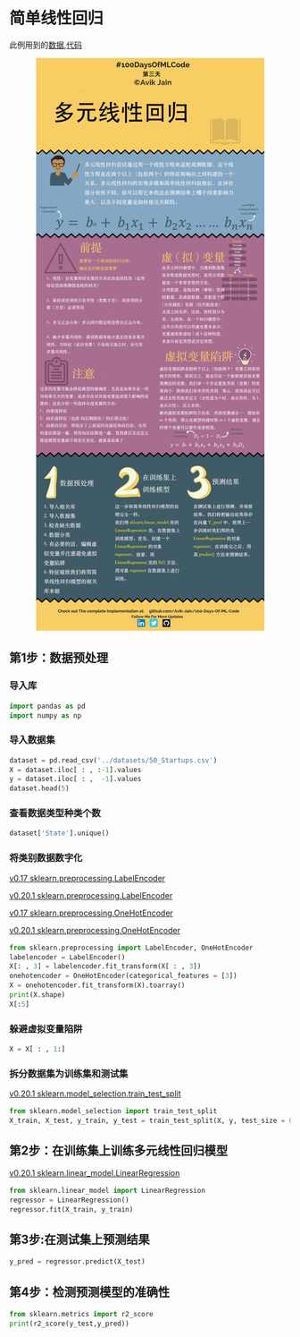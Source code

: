 # 简单线性回归

此例用到的[数据](../datasets/50_Startups.csv),[代码](../Code/Day%203_Multiple_Linear_Regression.ipynb)

<p align="center">
    <img src="../Info-graphs/Day 3.png">
</p>

## 第1步：数据预处理
### 导入库
```python
import pandas as pd
import numpy as np
```
### 导入数据集
```python
dataset = pd.read_csv('../datasets/50_Startups.csv')
X = dataset.iloc[ : , :-1].values
y = dataset.iloc[ : ,  -1].values
dataset.head(5)
```
### 查看数据类型种类个数
```python
dataset['State'].unique()
```
### 将类别数据数字化
[v0.17 sklearn.preprocessing.LabelEncoder](http://lijiancheng0614.github.io/scikit-learn/modules/generated/sklearn.preprocessing.LabelEncoder.html)

[v0.20.1 sklearn.preprocessing.LabelEncoder](https://scikit-learn.org/stable/modules/generated/sklearn.preprocessing.LabelEncoder.html)

[v0.17 sklearn.preprocessing.OneHotEncoder](http://lijiancheng0614.github.io/scikit-learn/modules/generated/sklearn.preprocessing.OneHotEncoder.html)

[v0.20.1 sklearn.preprocessing.OneHotEncoder](https://scikit-learn.org/stable/modules/generated/sklearn.preprocessing.OneHotEncoder.html)
```python
from sklearn.preprocessing import LabelEncoder, OneHotEncoder
labelencoder = LabelEncoder()
X[: , 3] = labelencoder.fit_transform(X[ : , 3])
onehotencoder = OneHotEncoder(categorical_features = [3])
X = onehotencoder.fit_transform(X).toarray()
print(X.shape)
X[:5]
```
### 躲避虚拟变量陷阱
```python
X = X[ : , 1:]
```
### 拆分数据集为训练集和测试集
[v0.20.1 sklearn.model_selection.train_test_split](https://scikit-learn.org/stable/modules/generated/sklearn.model_selection.train_test_split.html)
```python
from sklearn.model_selection import train_test_split
X_train, X_test, y_train, y_test = train_test_split(X, y, test_size = 0.2, random_state = 0)
```
## 第2步：在训练集上训练多元线性回归模型
[v0.20.1 sklearn.linear_model.LinearRegression](https://scikit-learn.org/stable/modules/generated/sklearn.linear_model.LinearRegression.html)
```python
from sklearn.linear_model import LinearRegression
regressor = LinearRegression()
regressor.fit(X_train, y_train)
```
## 第3步:在测试集上预测结果
```python
y_pred = regressor.predict(X_test)
```
## 第4步：检测预测模型的准确性
```python
from sklearn.metrics import r2_score
print(r2_score(y_test,y_pred))
```

